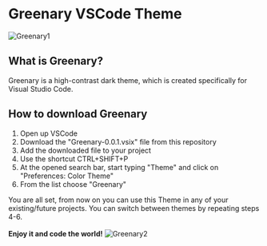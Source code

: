 # Greenary VSCode Theme
![Greenary1](https://user-images.githubusercontent.com/99720516/228320847-38f65c67-0085-4acf-9823-6f4b5c966b4f.jpg)


## What is Greenary?

Greenary is a high-contrast dark theme, which is created specifically for Visual Studio Code.

## How to download Greenary
1) Open up VSCode
2) Download the "Greenary-0.0.1.vsix" file from this repository
3) Add the downloaded file to your project
4) Use the shortcut CTRL+SHIFT+P
5) At the opened search bar, start typing "Theme" and click on "Preferences: Color Theme"
6) From the list choose "Greenary"

You are all set, from now on you can use this Theme in any of your existing/future projects. You can switch between themes by repeating steps 4-6.<br><br>
**Enjoy it and code the world!**
![Greenary2](https://user-images.githubusercontent.com/99720516/228320895-3c4825c6-c5fa-45c1-bb19-8f4a8e9c38a2.jpg)
